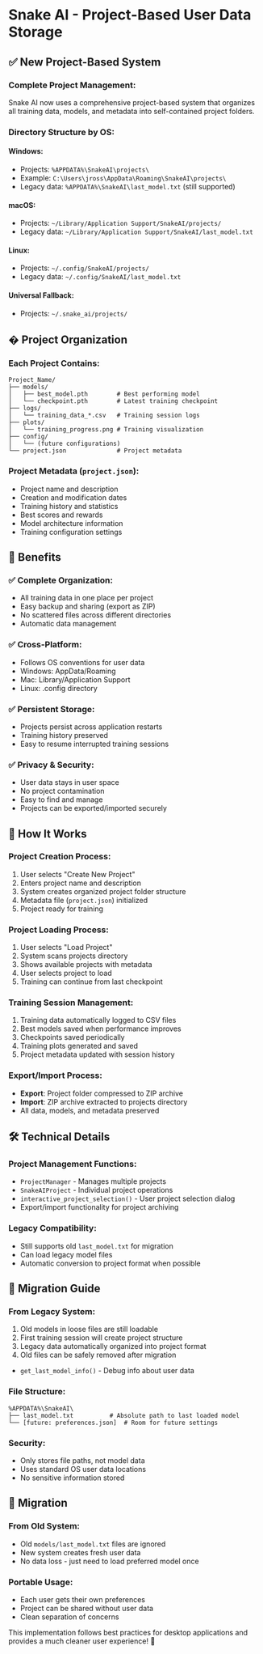 # Snake AI - Project-Based User Data Storage

## ✅ **New Project-Based System**

### **Complete Project Management:**
Snake AI now uses a comprehensive project-based system that organizes all training data, models, and metadata into self-contained project folders.

### **Directory Structure by OS:**

#### **Windows:**
- Projects: `%APPDATA%\SnakeAI\projects\`
- Example: `C:\Users\jross\AppData\Roaming\SnakeAI\projects\`
- Legacy data: `%APPDATA%\SnakeAI\last_model.txt` (still supported)

#### **macOS:**
- Projects: `~/Library/Application Support/SnakeAI/projects/`
- Legacy data: `~/Library/Application Support/SnakeAI/last_model.txt`

#### **Linux:**
- Projects: `~/.config/SnakeAI/projects/`
- Legacy data: `~/.config/SnakeAI/last_model.txt`

#### **Universal Fallback:**
- Projects: `~/.snake_ai/projects/`

## �️ **Project Organization**

### **Each Project Contains:**
```
Project_Name/
├── models/
│   ├── best_model.pth        # Best performing model
│   └── checkpoint.pth        # Latest training checkpoint
├── logs/
│   └── training_data_*.csv   # Training session logs
├── plots/
│   └── training_progress.png # Training visualization
├── config/
│   └── (future configurations)
└── project.json              # Project metadata
```

### **Project Metadata (`project.json`):**
- Project name and description
- Creation and modification dates
- Training history and statistics
- Best scores and rewards
- Model architecture information
- Training configuration settings

## 🔧 **Benefits**

### **✅ Complete Organization:**
- All training data in one place per project
- Easy backup and sharing (export as ZIP)
- No scattered files across different directories
- Automatic data management

### **✅ Cross-Platform:**
- Follows OS conventions for user data
- Windows: AppData/Roaming
- Mac: Library/Application Support  
- Linux: .config directory

### **✅ Persistent Storage:**
- Projects persist across application restarts
- Training history preserved
- Easy to resume interrupted training sessions

### **✅ Privacy & Security:**
- User data stays in user space
- No project contamination
- Easy to find and manage
- Projects can be exported/imported securely

## 🎯 **How It Works**

### **Project Creation Process:**
1. User selects "Create New Project"
2. Enters project name and description
3. System creates organized project folder structure
4. Metadata file (`project.json`) initialized
5. Project ready for training

### **Project Loading Process:**
1. User selects "Load Project"
2. System scans projects directory
3. Shows available projects with metadata
4. User selects project to load
5. Training can continue from last checkpoint

### **Training Session Management:**
1. Training data automatically logged to CSV files
2. Best models saved when performance improves
3. Checkpoints saved periodically
4. Training plots generated and saved
5. Project metadata updated with session history

### **Export/Import Process:**
- **Export**: Project folder compressed to ZIP archive
- **Import**: ZIP archive extracted to projects directory
- All data, models, and metadata preserved

## 🛠️ **Technical Details**

### **Project Management Functions:**
- `ProjectManager` - Manages multiple projects
- `SnakeAIProject` - Individual project operations
- `interactive_project_selection()` - User project selection dialog
- Export/import functionality for project archiving

### **Legacy Compatibility:**
- Still supports old `last_model.txt` for migration
- Can load legacy model files
- Automatic conversion to project format when possible

## 📁 **Migration Guide**

### **From Legacy System:**
1. Old models in loose files are still loadable
2. First training session will create project structure
3. Legacy data automatically organized into project format
4. Old files can be safely removed after migration
- `get_last_model_info()` - Debug info about user data

### **File Structure:**
```
%APPDATA%\SnakeAI\
├── last_model.txt          # Absolute path to last loaded model
└── [future: preferences.json]  # Room for future settings
```

### **Security:**
- Only stores file paths, not model data
- Uses standard OS user data locations
- No sensitive information stored

## 🔄 **Migration**

### **From Old System:**
- Old `models/last_model.txt` files are ignored
- New system creates fresh user data
- No data loss - just need to load preferred model once

### **Portable Usage:**
- Each user gets their own preferences
- Project can be shared without user data
- Clean separation of concerns

This implementation follows best practices for desktop applications and provides a much cleaner user experience! 🚀

